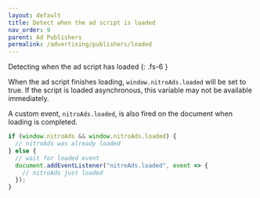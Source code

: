 ```yaml
---
layout: default
title: Detect when the ad script is loaded
nav_order: 9
parent: Ad Publishers
permalink: /advertising/publishers/loaded
---
```


Detecting when the ad script has loaded
{: .fs-6 }

When the ad script finishes loading, `window.nitroAds.loaded` will be set to true. If the script is loaded asynchronous, this variable may not be available immediately.

A custom event, `nitroAds.loaded`, is also fired on the document when loading is completed.

```js
if (window.nitroAds && window.nitroAds.loaded) {
  // nitroAds was already loaded
} else {
  // wait for loaded event
  document.addEventListener("nitroAds.loaded", event => {
    // nitroAds just loaded
  });
}
```
